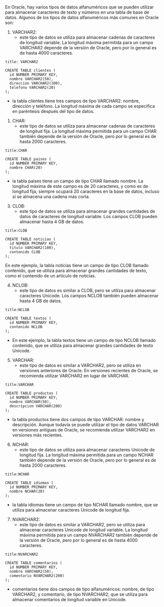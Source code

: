 En Oracle, hay varios tipos de datos alfanuméricos que se pueden utilizar para almacenar caracteres de texto y números en una tabla de base de datos. Algunos de los tipos de datos alfanuméricos más comunes en Oracle son:

1.  VARCHAR2:
	- este tipo de datos se utiliza para almacenar cadenas de caracteres de longitud variable. La longitud máxima permitida para un campo VARCHAR2 depende de la versión de Oracle, pero por lo general es de hasta 4000 caracteres.

```ad-info
title: VARCHAR2
```
```
CREATE TABLE clientes (
  id NUMBER PRIMARY KEY,
  nombre VARCHAR2(50),
  direccion VARCHAR2(100),
  telefono VARCHAR2(20)
);
```

- la tabla clientes tiene tres campos de tipo VARCHAR2: nombre, dirección y teléfono. La longitud máxima de cada campo se especifica en paréntesis después del tipo de datos.

1.  CHAR:
	- este tipo de datos se utiliza para almacenar cadenas de caracteres de longitud fija. La longitud máxima permitida para un campo CHAR también depende de la versión de Oracle, pero por lo general es de hasta 2000 caracteres.

```ad-info
title:CHAR
```
```
CREATE TABLE paises (
  id NUMBER PRIMARY KEY,
  nombre CHAR(20)
);
```

- la tabla paises tiene un campo de tipo CHAR llamado nombre. La longitud máxima de este campo es de 20 caracteres, y como es de longitud fija, siempre ocupará 20 caracteres en la base de datos, incluso si se almacena una cadena más corta.

3.  CLOB:
	- este tipo de datos se utiliza para almacenar grandes cantidades de datos de caracteres de longitud variable. Los campos CLOB pueden almacenar hasta 4 GB de datos.

```ad-info
title:CLOB
```
```
CREATE TABLE noticias (
  id NUMBER PRIMARY KEY,
  titulo VARCHAR2(100),
  contenido CLOB
);
```

 En este ejemplo, la tabla noticias tiene un campo de tipo CLOB llamado contenido, que se utiliza para almacenar grandes cantidades de texto, como el contenido de un artículo de noticias.

4.  NCLOB:
	- este tipo de datos es similar a CLOB, pero se utiliza para almacenar caracteres Unicode. Los campos NCLOB también pueden almacenar hasta 4 GB de datos.

```ad-info
title:NCLOB
```
```
CREATE TABLE textos (
  id NUMBER PRIMARY KEY,
  contenido NCLOB
);
```

- En este ejemplo, la tabla textos tiene un campo de tipo NCLOB llamado contenido, que se utiliza para almacenar grandes cantidades de texto Unicode.

5.  VARCHAR:
	- este tipo de datos es similar a VARCHAR2, pero se utiliza en versiones anteriores de Oracle. En versiones recientes de Oracle, se recomienda utilizar VARCHAR2 en lugar de VARCHAR.

```ad-info
title:VARCHAR
```
```
CREATE TABLE productos (
  id NUMBER PRIMARY KEY,
  nombre VARCHAR(50),
  descripcion VARCHAR(200)
);
```

- la tabla productos tiene dos campos de tipo VARCHAR: nombre y descripción. Aunque todavía se puede utilizar el tipo de datos VARCHAR en versiones antiguas de Oracle, se recomienda utilizar VARCHAR2 en versiones más recientes.

6.  NCHAR:
	- este tipo de datos se utiliza para almacenar caracteres Unicode de longitud fija. La longitud máxima permitida para un campo NCHAR también depende de la versión de Oracle, pero por lo general es de hasta 2000 caracteres.

```ad-info
title:NCHAR
```
```
CREATE TABLE idiomas (
  id NUMBER PRIMARY KEY,
  nombre NCHAR(20)
);
```

- la tabla idiomas tiene un campo de tipo NCHAR llamado nombre, que se utiliza para almacenar caracteres Unicode de longitud fija.

7.  NVARCHAR2:
	- este tipo de datos es similar a VARCHAR2, pero se utiliza para almacenar caracteres Unicode de longitud variable. La longitud máxima permitida para un campo NVARCHAR2 también depende de la versión de Oracle, pero por lo general es de hasta 4000 caracteres.

```ad-info
title:NVARCHAR2
```
```
CREATE TABLE comentarios (
  id NUMBER PRIMARY KEY,
  nombre VARCHAR2(50),
  comentario NVARCHAR2(200)
);
```

- comentarios tiene dos campos de tipo alfanuméricos: nombre, de tipo VARCHAR2, y comentario, de tipo NVARCHAR2, que se utiliza para almacenar comentarios de longitud variable en Unicode.